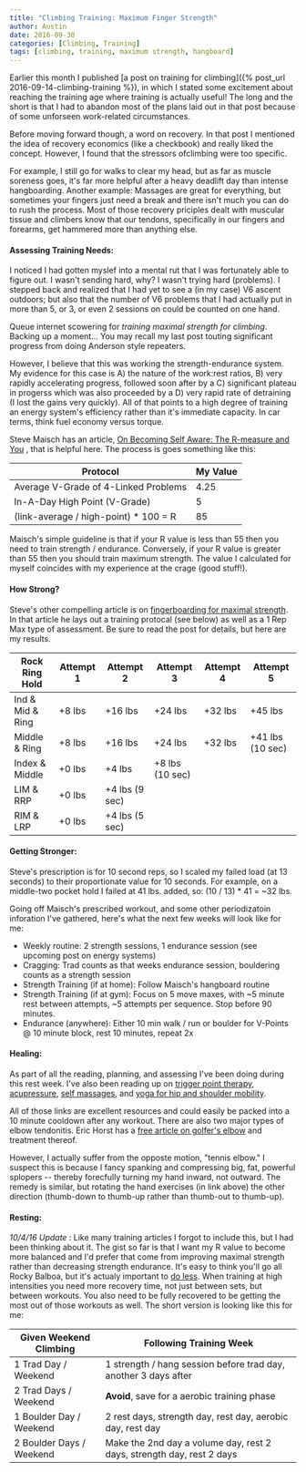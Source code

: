 ```yaml
---
title: "Climbing Training: Maximum Finger Strength"
author: Austin
date: 2016-09-30
categories: [Climbing, Training]
tags: [climbing, training, maximum strength, hangboard]
---
```


Earlier this month I published [a post on training for climbing]({% post_url 2016-09-14-climbing-training %}), in which I stated some 
excitement about reaching the training age where training is actually useful!  The long and the short is that I had to abandon most of the 
plans laid out in that post because of some unforseen work-related circumstances.  

Before moving forward though, a word on recovery.  In that post I  mentioned the idea of recovery economics (like a checkbook) and really 
liked the concept.  However, I found that the stressors ofclimbing were too specific.

For example, I still go for walks to clear my head, but 
as far as muscle soreness goes, it's far more helpful after a heavy deadlift day than intense hangboarding.  Another example:  Massages are
great for everything, but sometimes your fingers just need a break and there isn't much you can do to rush the process.  Most of those recovery
priciples dealt with muscular tissue and climbers know that our tendons, specifically in our fingers and forearms, get hammered more than
anything else.

#### Assessing Training Needs:

I noticed I had gotten myslef into a mental rut that I was fortunately able to figure out.  I wasn't sending hard, why?  I wasn't trying hard 
(problems).  I stepped back and realized that I had yet to see a (in my case) V6 ascent outdoors; but also that the number of V6 problems that 
I had actually put in more than 5, or 3, or even 2 sessions on could be counted on one hand.

Queue internet scowering for *training maximal strength for climbing*.  Backing up a moment... You may recall my last post touting significant 
progress from doing Anderson style repeaters.

However, I believe that this was working the strength-endurance system.  My evidence for this 
case is A) the nature of the work:rest ratios, B) very rapidly accelerating progress, followed soon after by a C) significant plateau in 
progerss which was also proceeded by a D) very rapid rate of detraining (I lost the gains very quickly).  All of that points to a high degree 
of training an energy system's efficiency rather than it's immediate capacity.  In car terms, think fuel economy versus torque.

Steve Maisch has an article, [On Becoming Self Aware: The R-measure and You](http://www.stevemaischtraining.com/on-becoming-self-aware-the-r-measure-and-you.html)
, that is helpful here.  The process is goes something like this:

| Protocol                               | My Value | 
| -------------------------------------- | -------- |
| Average V-Grade of 4-Linked Problems   | 4.25     |
| In-A-Day High Point (V-Grade)          | 5        |
| (link-average / high-point) * 100 = R | 85       |

Maisch's simple guideline is that if your R value is less than 55 then you need to train strength / endurance.  Conversely, if your R value is
greater than 55 then you should train maximum strength.  The value I calculated for myself coincides with my experience at the crage (good stuff!).

#### How Strong?

Steve's other compelling article is on [fingerboarding for maximal strength](http://www.stevemaischtraining.com/fingerboarding-for-maximum-strength.html).
In that article he lays out a training protocal (see below) as well as a 1 Rep Max type of assessment.  Be sure to read the post for details, but
here are my results.

| Rock Ring Hold | Attempt 1 | Attempt 2 | Attempt 3 | Attempt 4 | Attempt 5 |
| -------------- | ----------| --------- | --------- | --------- | --------- |
| Ind & Mid & Ring | +8 lbs  | +16 lbs   | +24 lbs   | +32 lbs   | +45 lbs   |
| Middle & Ring  | +8 lbs    | +16 lbs   | +24 lbs   | +32 lbs   | +41 lbs (10 sec) |
| Index & Middle | +0 lbs    | +4 lbs    | +8 lbs (10 sec) |     |           |
| LIM & RRP      | +0 lbs    | +4 lbs (9 sec) |      |           |           |
| RIM & LRP      | +0 lbs    | +4 lbs (5 sec) |      |           |           |

#### Getting Stronger:

Steve's prescription is for 10 second reps, so I scaled my failed load (at 13 seconds) to their proportionate value for 10 seconds.  For example,
on a middle-two pocket hold I failed at 41 lbs. added, so: (10 / 13) * 41 = ~32  lbs.

Going off Maisch's prescribed workout, and some other periodizatoin inforation I've gathered, here's what the next few weeks will look like for me:

- Weekly routine: 2 strength sessions, 1 endurance session (see upcoming post on energy systems)
- Cragging:  Trad counts as that weeks endurance session, bouldering counts as a strength session
- Strength Training (if at home): Follow Maisch's hangboard routine
- Strength Training (if at gym): Focus on 5 move maxes, with ~5 minute rest between attempts, ~5 attempts per sequence.  Stop before 90 minutes.
- Endurance (anywhere): Either 10 min walk / run or boulder for V-Points @ 10 minute block, rest 10 minutes, repeat 2x

#### Healing:

As part of all the reading, planning, and assessing I've been doing during this rest week.  I've also been reading up on [trigger point therapy](https://www.painscience.com/tutorials/trigger-points.php),
 [acupressure](https://en.wikipedia.org/wiki/Acupressure), [self massages](http://www.climbing.com/skills/recover-faster-how-to-perform-a-healing-self-massage/),
 and [yoga for hip and shoulder mobility](https://breakingmuscle.com/video/7-minute-hip-and-shoulder-opening-yoga-flow-video).
 
All of those links are excellent resources and could easily be packed into a 10 minute cooldown after any workout.  There are also two major types
of elbow tendonitis.  Eric Horst has a [free article on golfer's elbow](http://nicros.com/training/treating-climbers-elbow-medial-epicondylitis/)
and treatment thereof.  

However, I actually suffer from the opposte motion, "tennis elbow."  I suspect this is because I fancy spanking and compressing
big, fat, powerful splopers -- thereby forecfully turning my hand inward, not outward.  The remedy is similar, but rotating the hand exercises (in link above)
the other direction (thumb-down to thumb-up rather than thumb-out to thumb-up).

#### Resting:

*10/4/16 Update* : Like many training articles I forgot to include this, but I had been thinking about it.  The gist so far is that I want my R value to become
more balanced and I'd prefer that come from improving maximal strength rather than decreasing strength endurance.  It's easy to think you'll go all Rocky Balboa,
 but it's actualy important to [do less](http://www.climbstrong.com/articles/20160427_1).  When training at high intensities you need more recovery time, not
just between sets, but between workouts.  You also need to be fully recovered to be getting the most out of those workouts as well.  The short version is looking
like this for me:

| Given Weekend Climbing   | Following Training Week |
| ------------------------ | ----------------------- |
| 1 Trad Day / Weekend     | 1 strength / hang session before trad day, another 3 days after |
| 2 Trad Days / Weekend    | **Avoid**, save for a aerobic training phase |
| 1 Boulder Day / Weekend  | 2 rest days, strength day, rest day, aerobic day, rest day |
| 2 Boulder Days / Weekend | Make the 2nd day a volume day, rest 2 days, strength day, rest 2 days |
